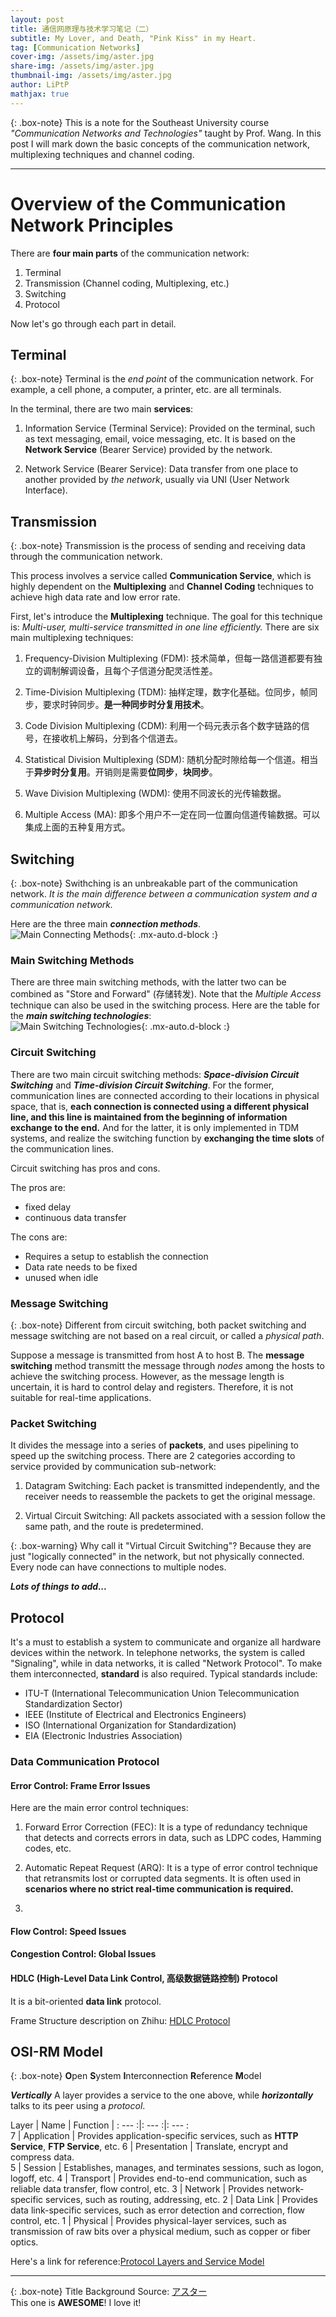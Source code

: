 ```yaml
---
layout: post
title: 通信网原理与技术学习笔记（二）
subtitle: My Lover, and Death, "Pink Kiss" in my Heart.
tag: [Communication Networks]
cover-img: /assets/img/aster.jpg
share-img: /assets/img/aster.jpg
thumbnail-img: /assets/img/aster.jpg
author: LiPtP
mathjax: true
---
```


{: .box-note}
This is a note for the Southeast University course *"Communication Networks and Technologies"* taught by Prof. Wang. In this post I will mark down the basic concepts of the communication network, multiplexing techniques and channel coding.

--------------------

# Overview of the Communication Network Principles
There are  **four main parts** of the communication network:
1. Terminal
2. Transmission (Channel coding, Multiplexing, etc.)
3. Switching
4. Protocol

Now let's go through each part in detail.
## Terminal

{: .box-note}
Terminal is the *end point* of the communication network. For example, a cell phone, a computer, a printer, etc. are all terminals.

In the terminal, there are two main **services**:
1. Information Service (Terminal Service): Provided on the terminal, such as text messaging, email, voice messaging, etc. It is based on the **Network Service** (Bearer Service) provided by the network.

2. Network Service (Bearer Service): Data transfer from one place to another provided by *the network*, usually via UNI (User Network Interface).

## Transmission

{: .box-note}
Transmission is the process of sending and receiving data through the communication network.

This process involves a service called **Communication Service**, which is highly dependent on the **Multiplexing** and **Channel Coding** techniques to achieve high data rate and low error rate.

First, let's introduce the **Multiplexing** technique. The goal for this technique is: *Multi-user, multi-service transmitted in one line efficiently.* There are six main multiplexing techniques:
1. Frequency-Division Multiplexing (FDM): 技术简单，但每一路信道都要有独立的调制解调设备，且每个子信道分配灵活性差。

2. Time-Division Multiplexing (TDM): 抽样定理，数字化基础。位同步，帧同步，要求时钟同步。**是一种同步时分复用技术**。

3. Code Division Multiplexing (CDM): 利用一个码元表示各个数字链路的信号，在接收机上解码，分到各个信道去。

4. Statistical Division Multiplexing (SDM): 随机分配时隙给每一个信道。相当于**异步时分复用**。开销则是需要**位同步**，**块同步**。

5. Wave Division Multiplexing (WDM): 使用不同波长的光传输数据。

6. Multiple Access (MA): 即多个用户不一定在同一位置向信道传输数据。可以集成上面的五种复用方式。

## Switching

{: .box-note}
Swithching is an unbreakable part of the communication network. *It is the main difference between a communication system and a communication network.*

Here are the three main ***connection methods***.
<br/>
![Main Connecting Methods](/assets/img/Tongxinwang-images/connection-switching.png){: .mx-auto.d-block :}
<br/>



### Main Switching Methods
There are three main switching methods, with the latter two can be combined as "Store and Forward" (存储转发). Note that the *Multiple Access* technique can also be used in the switching process. Here are the table for the ***main switching technologies***:
<br/>
![Main Switching Technologies](/assets/img/Tongxinwang-images/methods-switching.png){: .mx-auto.d-block :}
<br/>

### Circuit Switching
There are two main circuit switching methods: ***Space-division Circuit Switching*** and ***Time-division Circuit Switching***. For the former, communication lines are connected according to their locations in physical space, that is, **each connection is connected using a different physical line, and this line is maintained from the beginning of information exchange to the end.** And for the latter, it is only implemented in TDM systems, and realize the switching function by **exchanging the time slots** of the communication lines.

Circuit switching has pros and cons.

The pros are:
- fixed delay
- continuous data transfer

The cons are:
- Requires a setup to establish the connection
- Data rate needs to be fixed
- unused when idle

### Message Switching

{: .box-note}
Different from circuit switching, both packet switching and message switching are not based on a real circuit, or called a *physical path*.

Suppose a message is transmitted from host A to host B. The **message switching** method transmitt the message through *nodes* among the hosts to achieve the switching process. However, as the message length is uncertain, it is hard to control delay and registers. Therefore, it is not suitable for real-time applications.

### Packet Switching
It divides the message into a series of **packets**, and uses pipelining to speed up the switching process. There are 2 categories according to service provided by communication sub-network:
1. Datagram Switching: Each packet is transmitted independently, and the receiver needs to reassemble the packets to get the original message.

2. Virtual Circuit Switching: All packets associated with a session follow the same path, and the route is predetermined.

{: .box-warning}
Why call it "Virtual Circuit Switching"? Because they are just "logically connected" in the network, but not physically connected. Every node can have connections to multiple nodes.

***Lots of things to add...***

## Protocol
It's a must to establish a system to communicate and organize all hardware devices within the network.
In telephone networks, the system is called "Signaling", while in data networks, it is called "Network Protocol". To make them interconnected, **standard** is also required. Typical standards include:

- ITU-T (International Telecommunication Union Telecommunication Standardization Sector) 
- IEEE (Institute of Electrical and Electronics Engineers) 
- ISO (International Organization for Standardization)
- EIA (Electronic Industries Association) 

### Data Communication Protocol

#### Error Control: Frame Error Issues
Here are the main error control techniques:
1. Forward Error Correction (FEC): It is a type of redundancy technique that detects and corrects errors in data, such as LDPC codes, Hamming codes, etc.

2. Automatic Repeat Request (ARQ): It is a type of error control technique that retransmits lost or corrupted data segments. It is often used in **scenarios where no strict real-time communication is required.**

3.
#### Flow Control: Speed lssues

#### Congestion Control: Global Issues

#### HDLC (High-Level Data Link Control, 高级数据链路控制) Protocol
It is a bit-oriented **data link** protocol.

Frame Structure description on Zhihu: [HDLC Protocol](https://zhuanlan.zhihu.com/p/627037730)


## OSI-RM Model

{: .box-note}
**O**pen **S**ystem **I**nterconnection **R**eference **M**odel

***Vertically*** A layer provides a service to the one above, while ***horizontally*** talks to its peer using a *protocol*.

Layer | Name | Function |
: --- :|: --- :|: --- :  
7 | Application | Provides application-specific services, such as **HTTP Service**, **FTP Service**, etc.
6 | Presentation | Translate, encrypt and compress data.   
5 | Session | Establishes, manages, and terminates sessions, such as logon, logoff, etc.
4 | Transport | Provides end-to-end communication, such as reliable data transfer, flow control, etc.
3 | Network | Provides network-specific services, such as routing, addressing, etc.
2 | Data Link | Provides data link-specific services, such as error detection and correction, flow control, etc.
1 | Physical | Provides physical-layer services, such as transmission of raw bits over a physical medium, such as copper or fiber optics.

Here's a link for reference:[Protocol Layers and Service Model](https://blog.csdn.net/m0_52025973/article/details/115674167)

-----------

{: .box-note}
Title Background Source: [アスター](https://www.pixiv.net/artworks/122776803)<br/>This one is **AWESOME**! I love it!